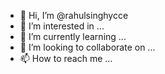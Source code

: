 - 👋 Hi, I’m @rahulsinghycce
- 👀 I’m interested in ...
- 🌱 I’m currently learning ...
- 💞️ I’m looking to collaborate on ...
- 📫 How to reach me ...

<!---
rahulsinghycce/rahulsinghycce is a ✨ special ✨ repository because its `README.md` (this file) appears on your GitHub profile.
You can click the Preview link to take a look at your changes.
--->
